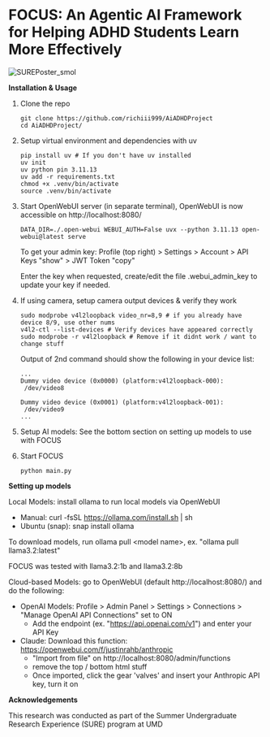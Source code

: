 # **FOCUS**: An Agentic AI Framework for Helping ADHD Students Learn More Effectively

![SUREPoster_smol](https://github.com/user-attachments/assets/494c5d19-cf56-45af-a053-41dbecce7ee8)

**Installation & Usage**
1. Clone the repo
   ```
   git clone https://github.com/richiii999/AiADHDProject
   cd AiADHDProject/
   ```
2. Setup virtual environment and dependencies with uv
   ```
   pip install uv # If you don't have uv installed
   uv init
   uv python pin 3.11.13
   uv add -r requirements.txt
   chmod +x .venv/bin/activate
   source .venv/bin/activate
   ```
3. Start OpenWebUI server (in separate terminal), OpenWebUI is now accessible on http://localhost:8080/
   ```
   DATA_DIR=./.open-webui WEBUI_AUTH=False uvx --python 3.11.13 open-webui@latest serve
   ```
   To get your admin key: Profile (top right) > Settings > Account > API Keys "show" > JWT Token "copy"

   Enter the key when requested, create/edit the file .webui_admin_key to update your key if needed.
4. If using camera, setup camera output devices & verify they work
   ```
   sudo modprobe v4l2loopback video_nr=8,9 # if you already have device 8/9, use other nums
   v4l2-ctl --list-devices # Verify devices have appeared correctly
   sudo modprobe -r v4l2loopback # Remove if it didnt work / want to change stuff
   ```
   Output of 2nd command should show the following in your device list:
   ```
   ...
   Dummy video device (0x0000) (platform:v4l2loopback-000):
	/dev/video8

   Dummy video device (0x0001) (platform:v4l2loopback-001):
	/dev/video9
   ...
   ```
5. Setup AI models: See the bottom section on setting up models to use with FOCUS
6. Start FOCUS
   ```
   python main.py
   ```

**Setting up models**

Local Models: install ollama to run local models via OpenWebUI
- Manual: curl -fsSL https://ollama.com/install.sh | sh
- Ubuntu (snap): snap install ollama

To download models, run ollama pull \<model name\>, ex. "ollama pull llama3.2:latest" 

FOCUS was tested with llama3.2:1b and llama3.2:8b

Cloud-based Models: go to OpenWebUI (default http://localhost:8080/) and do the following:
- OpenAI Models: Profile > Admin Panel > Settings > Connections > "Manage OpenAI API Connections" set to ON
   - Add the endpoint (ex. "https://api.openai.com/v1") and enter your API Key
- Claude: Download this function: https://openwebui.com/f/justinrahb/anthropic
  - "Import from file" on http://localhost:8080/admin/functions 
  - remove the top / bottom html stuff
  - Once imported, click the gear 'valves' and insert your Anthropic API key, turn it on

**Acknowledgements** 

This research was conducted as part of the Summer Undergraduate Research Experience (SURE) program at UMD
